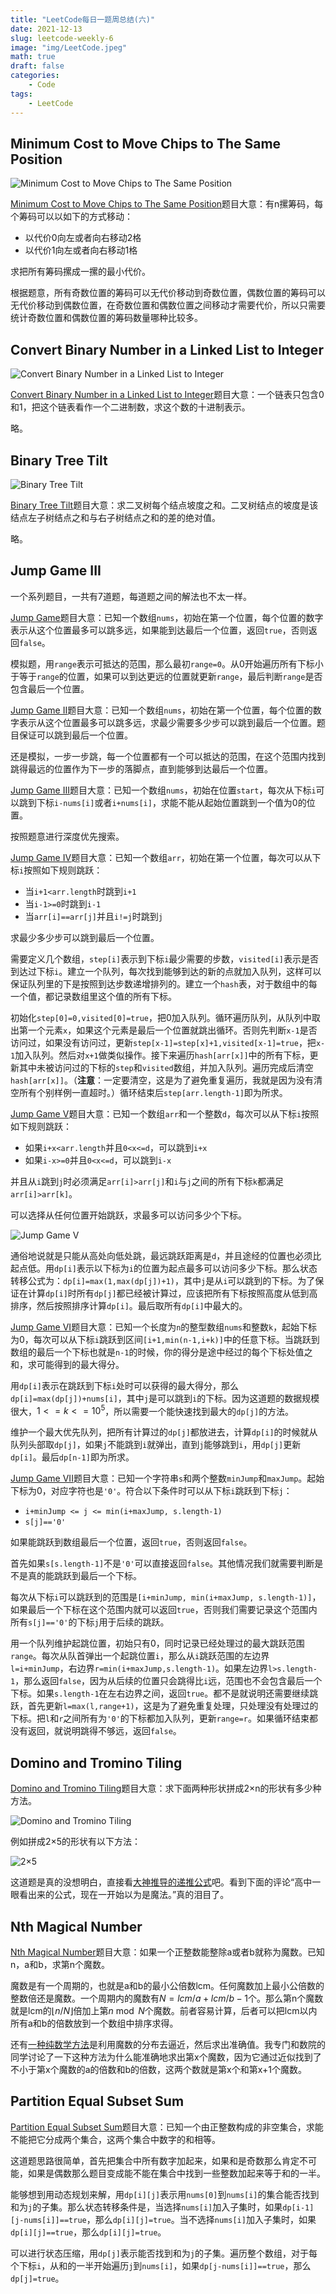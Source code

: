 ```yaml
---
title: "LeetCode每日一题周总结(六)"
date: 2021-12-13
slug: leetcode-weekly-6
image: "img/LeetCode.jpeg"
math: true
draft: false
categories:
    - Code
tags:
    - LeetCode
---
```


## Minimum Cost to Move Chips to The Same Position

![Minimum Cost to Move Chips to The Same Position](https://assets.leetcode.com/uploads/2020/08/15/chips_e1.jpg)

[Minimum Cost to Move Chips to The Same Position](https://leetcode.com/problems/minimum-cost-to-move-chips-to-the-same-position/)题目大意：有n摞筹码，每个筹码可以以如下的方式移动：

- 以代价0向左或者向右移动2格
- 以代价1向左或者向右移动1格

求把所有筹码摞成一摞的最小代价。

根据题意，所有奇数位置的筹码可以无代价移动到奇数位置，偶数位置的筹码可以无代价移动到偶数位置，在奇数位置和偶数位置之间移动才需要代价，所以只需要统计奇数位置和偶数位置的筹码数量哪种比较多。

## Convert Binary Number in a Linked List to Integer

![Convert Binary Number in a Linked List to Integer](https://assets.leetcode.com/uploads/2019/12/05/graph-1.png)

[Convert Binary Number in a Linked List to Integer](https://leetcode.com/problems/convert-binary-number-in-a-linked-list-to-integer/)题目大意：一个链表只包含0和1，把这个链表看作一个二进制数，求这个数的十进制表示。

略。

## Binary Tree Tilt

![Binary Tree Tilt](https://assets.leetcode.com/uploads/2020/10/20/tilt1.jpg)

[Binary Tree Tilt](https://leetcode.com/problems/binary-tree-tilt/)题目大意：求二叉树每个结点坡度之和。二叉树结点的坡度是该结点左子树结点之和与右子树结点之和的差的绝对值。

略。

## Jump Game III

一个系列题目，一共有7道题，每道题之间的解法也不太一样。

[Jump Game](https://leetcode.com/problems/jump-game/)题目大意：已知一个数组`nums`，初始在第一个位置，每个位置的数字表示从这个位置最多可以跳多远，如果能到达最后一个位置，返回`true`，否则返回`false`。

模拟题，用`range`表示可抵达的范围，那么最初`range=0`。从0开始遍历所有下标小于等于`range`的位置，如果可以到达更远的位置就更新`range`，最后判断`range`是否包含最后一个位置。

[Jump Game II](https://leetcode.com/problems/jump-game-ii/)题目大意：已知一个数组`nums`，初始在第一个位置，每个位置的数字表示从这个位置最多可以跳多远，求最少需要多少步可以跳到最后一个位置。题目保证可以跳到最后一个位置。

还是模拟，一步一步跳，每一个位置都有一个可以抵达的范围，在这个范围内找到跳得最远的位置作为下一步的落脚点，直到能够到达最后一个位置。

[Jump Game III](https://leetcode.com/problems/jump-game-iii/)题目大意：已知一个数组`nums`，初始在位置`start`，每次从下标`i`可以跳到下标`i-nums[i]`或者`i+nums[i]`，求能不能从起始位置跳到一个值为0的位置。

按照题意进行深度优先搜索。

[Jump Game IV](https://leetcode.com/problems/jump-game-iv/)题目大意：已知一个数组`arr`，初始在第一个位置，每次可以从下标`i`按照如下规则跳跃：

- 当`i+1<arr.length`时跳到`i+1`
- 当`i-1>=0`时跳到`i-1`
- 当`arr[i]==arr[j]`并且`i!=j`时跳到`j`

求最少多少步可以跳到最后一个位置。

需要定义几个数组，`step[i]`表示到下标`i`最少需要的步数，`visited[i]`表示是否到达过下标`i`。建立一个队列，每次找到能够到达的新的点就加入队列，这样可以保证队列里的下是按照到达步数递增排列的。建立一个`hash`表，对于数组中的每一个值，都记录数组里这个值的所有下标。

初始化`step[0]=0,visited[0]=true`，把0加入队列。循环遍历队列，从队列中取出第一个元素`x`，如果这个元素是最后一个位置就跳出循环。否则先判断`x-1`是否访问过，如果没有访问过，更新`step[x-1]=step[x]+1,visited[x-1]=true`，把`x-1`加入队列。然后对`x+1`做类似操作。接下来遍历`hash[arr[x]]`中的所有下标，更新其中未被访问过的下标的`step`和`visited`数组，并加入队列。遍历完成后清空`hash[arr[x]]`。（**注意**：一定要清空，这是为了避免重复遍历，我就是因为没有清空所有个别样例一直超时。）循环结束后`step[arr.length-1]`即为所求。

[Jump Game V](https://leetcode.com/problems/jump-game-v/)题目大意：已知一个数组`arr`和一个整数`d`，每次可以从下标`i`按照如下规则跳跃：

- 如果`i+x<arr.length`并且`0<x<=d`，可以跳到`i+x`
- 如果`i-x>=0`并且`0<x<=d`，可以跳到`i-x`

并且从`i`跳到`j`时必须满足`arr[i]>arr[j]`和`i`与`j`之间的所有下标`k`都满足`arr[i]>arr[k]`。

可以选择从任何位置开始跳跃，求最多可以访问多少个下标。

![Jump Game V](https://assets.leetcode.com/uploads/2020/01/23/meta-chart.jpeg)

通俗地说就是只能从高处向低处跳，最远跳跃距离是`d`，并且途经的位置也必须比起点低。用`dp[i]`表示以下标为`i`的位置为起点最多可以访问多少下标。那么状态转移公式为：`dp[i]=max(1,max(dp[j])+1)`，其中`j`是从`i`可以跳到的下标。为了保证在计算`dp[i]`时所有`dp[j]`都已经被计算过，应该把所有下标按照高度从低到高排序，然后按照排序计算`dp[i]`。最后取所有`dp[i]`中最大的。

[Jump Game VI](https://leetcode.com/problems/jump-game-vi)题目大意：已知一个长度为`n`的整型数组`nums`和整数`k`，起始下标为0，每次可以从下标`i`跳跃到区间`[i+1,min(n-1,i+k)]`中的任意下标。当跳跃到数组的最后一个下标也就是`n-1`的时候，你的得分是途中经过的每个下标处值之和，求可能得到的最大得分。

用`dp[i]`表示在跳跃到下标`i`处时可以获得的最大得分，那么`dp[i]=max(dp[j])+nums[i]`，其中`j`是可以跳到`i`的下标。因为这道题的数据规模很大，$1 <= k <= 10^5$，所以需要一个能快速找到最大的`dp[j]`的方法。

维护一个最大优先队列，把所有计算过的`dp[j]`都放进去，计算`dp[i]`的时候就从队列头部取`dp[j]`，如果`j`不能跳到`i`就弹出，直到`j`能够跳到`i`，用`dp[j]`更新`dp[i]`。最后`dp[n-1]`即为所求。

[Jump Game VII](https://leetcode.com/problems/jump-game-vii/)题目大意：已知一个字符串`s`和两个整数`minJump`和`maxJump`。起始下标为0，对应字符也是`'0'`。符合以下条件时可以从下标`i`跳跃到下标`j`：

- `i+minJump <= j <= min(i+maxJump, s.length-1)`
- `s[j]=='0'`

如果能跳跃到数组最后一个位置，返回`true`，否则返回`false`。

首先如果`s[s.length-1]`不是`'0'`可以直接返回`false`。其他情况我们就需要判断是不是真的能跳跃到最后一个下标。

每次从下标`i`可以跳跃到的范围是`[i+minJump, min(i+maxJump, s.length-1)]`，如果最后一个下标在这个范围内就可以返回`true`，否则我们需要记录这个范围内所有`s[j]=='0'`的下标`j`用于后续的跳跃。

用一个队列维护起跳位置，初始只有0，同时记录已经处理过的最大跳跃范围`range`。每次从队首弹出一个起跳位置`i`，那么从`i`跳跃范围的左边界`l=i+minJump`，右边界`r=min(i+maxJump,s.length-1)`。如果左边界`l>s.length-1`，那么返回`false`，因为从后续的位置只会跳得比`i`远，范围也不会包含最后一个下标。如果`s.length-1`在左右边界之间，返回`true`。都不是就说明还需要继续跳跃，首先更新`l=max(l,range+1)`，这是为了避免重复处理，只处理没有处理过的下标。把`l`和`r`之间所有为`'0'`的下标都加入队列，更新`range=r`。如果循环结束都没有返回，就说明跳得不够远，返回`false`。

## Domino and Tromino Tiling

[Domino and Tromino Tiling](https://leetcode.com/problems/domino-and-tromino-tiling/)题目大意：求下面两种形状拼成2×n的形状有多少种方法。

![Domino and Tromino Tiling](https://assets.leetcode.com/uploads/2021/07/15/lc-domino.jpg)

例如拼成2×5的形状有以下方法：

![2×5](https://assets.leetcode.com/uploads/2021/07/15/lc-domino1.jpg)

这道题是真的没想明白，直接看[大神推导的递推公式](https://leetcode.com/problems/domino-and-tromino-tiling/discuss/116581/Detail-and-explanation-of-O(n)-solution-why-dpn2*dn-1+dpn-3)吧。看到下面的评论“高中一眼看出来的公式，现在一开始以为是魔法。”真的泪目了。

## Nth Magical Number

[Nth Magical Number](https://leetcode.com/problems/nth-magical-number/)题目大意：如果一个正整数能整除a或者b就称为魔数。已知n，a和b，求第n个魔数。

魔数是有一个周期的，也就是a和b的最小公倍数lcm。任何魔数加上最小公倍数的整数倍还是魔数。一个周期内的魔数有$N = lcm/a + lcm/b -1$个。那么第n个魔数就是lcm的$\lfloor n/N \rfloor$倍加上第$n\bmod N$个魔数。前者容易计算，后者可以把lcm以内所有a和b的倍数放到一个数组中排序求得。

还有[一种纯数学方法](https://leetcode.com/problems/nth-magical-number/discuss/154965/o%20(1)-Mathematical-Solution-without-binary-or-brute-force-search)是利用魔数的分布去逼近，然后求出准确值。我专门和数院的同学讨论了一下这种方法为什么能准确地求出第x个魔数，因为它通过近似找到了不小于第x个魔数的a的倍数和b的倍数，这两个数就是第x个和第x+1个魔数。

## Partition Equal Subset Sum

[Partition Equal Subset Sum](https://leetcode.com/problems/partition-equal-subset-sum/)题目大意：已知一个由正整数构成的非空集合，求能不能把它分成两个集合，这两个集合中数字的和相等。

这道题思路很简单，首先把集合中所有数字加起来，如果和是奇数那么肯定不可能，如果是偶数那么题目变成能不能在集合中找到一些整数加起来等于和的一半。

能够想到用动态规划来解，用`dp[i][j]`表示用`nums[0]`到`nums[i]`的集合能否找到和为`j`的子集。那么状态转移条件是，当选择`nums[i]`加入子集时，如果`dp[i-1][j-nums[i]]==true`，那么`dp[i][j]=true`。当不选择`nums[i]`加入子集时，如果`dp[i][j]==true`，那么`dp[i][j]=true`。

可以进行状态压缩，用`dp[j]`表示能否找到和为`j`的子集。遍历整个数组，对于每个下标`i`，从和的一半开始遍历`j`到`nums[i]`，如果`dp[j-nums[i]]==true`，那么`dp[j]=true`。
